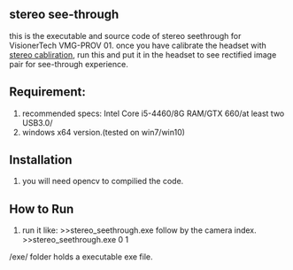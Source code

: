 ## stereo see-through

this is the executable and source code of stereo seethrough for VisionerTech VMG-PROV 01. once you have calibrate the headset with [stereo cabliration](https://github.com/flankechen/stereo_calib_executable), run this and put it in the headset to see rectified image pair for see-through experience.

## Requirement:

1.  recommended specs: Intel Core i5-4460/8G RAM/GTX 660/at least two USB3.0/
2.  windows x64 version.(tested on win7/win10)

## Installation

1. you will need opencv to compilied the code.

## How to Run
1. run it like: >>stereo_seethrough.exe follow by the camera index. >>stereo_seethrough.exe 0 1

/exe/ folder holds a executable exe file.
